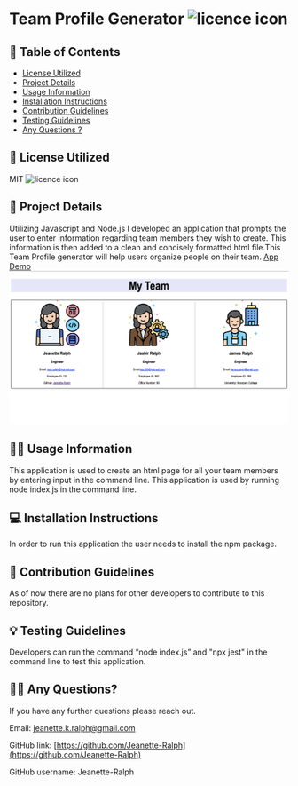  # Team Profile Generator ![licence icon](https://img.shields.io/badge/License-MIT-lavender.svg)

## 📝 Table of Contents
* [License Utilized](#license-utilized)
* [Project Details](#project-details)
* [Usage Information](#usage-information)
* [Installation Instructions](#installation-instructions)
* [Contribution Guidelines](#contribution-guidelines)
* [Testing Guidelines](#testing-guidelines)
* [Any Questions ?](#any-questions)

## 🔑 License Utilized
MIT ![licence icon](https://img.shields.io/badge/License-MIT-lavender.svg)

## 🚀 Project Details
Utilizing Javascript and Node.js I developed an application that prompts the user to enter information regarding team members they wish to create. This information is then added to a clean and concisely formatted html file.This Team Profile generator will help users organize people on their team. [App Demo](https://drive.google.com/file/d/1VuUQ0OFDejuuuM4IzUrN-wFOC2cWFAYf/view)
![Screenshot of App](/develop/Assets/images/app1.png)

## 👩‍💻 Usage Information
This application is used to create an html page for all your team members by entering input in the command line. This application is used by running node index.js in the command line. 

## 💻 Installation Instructions
In order to run this application the user needs to install the npm package.

## 🤝 Contribution Guidelines
As of now there are no plans for other developers to contribute to this repository.

## 💡 Testing Guidelines
Developers can run the command “node index.js” and "npx jest" in the command line to test this application. 

## 🙋‍♀️ Any Questions?

If you have any further questions please reach out.

Email: jeanette.k.ralph@gmail.com 

GitHub link: [https://github.com/Jeanette-Ralph](https://github.com/Jeanette-Ralph)

GitHub username: Jeanette-Ralph
